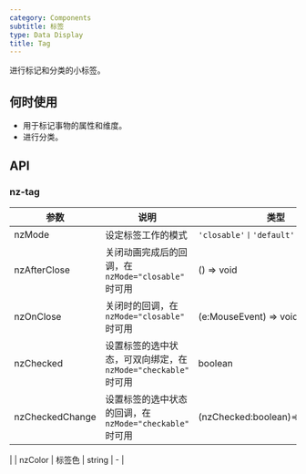 ```yaml
---
category: Components
subtitle: 标签
type: Data Display
title: Tag
---
```


进行标记和分类的小标签。

## 何时使用

- 用于标记事物的属性和维度。
- 进行分类。

## API

### nz-tag

| 参数 | 说明 | 类型 | 默认值 |
| --- | --- | --- | --- |
| nzMode | 设定标签工作的模式 | `'closable'丨'default'丨'checkable'` | `default` |
| nzAfterClose | 关闭动画完成后的回调，在 `nzMode="closable"` 时可用 | () => void | - |
| nzOnClose | 关闭时的回调，在 `nzMode="closable"` 时可用 | (e:MouseEvent) => void | - |
| nzChecked | 设置标签的选中状态，可双向绑定，在 `nzMode="checkable"` 时可用 | boolean | false |
| nzCheckedChange | 设置标签的选中状态的回调，在 `nzMode="checkable"` 时可用 | (nzChecked:boolean)=>{} | -
 |
| nzColor | 标签色 | string | - |